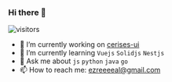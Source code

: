 ### Hi there 👋

![visitors](https://visitor-badge.deta.dev/badge?page_id=Yorksh1re.readme)

- 🔭 I’m currently working on [cerises-ui](https://cerises-ui.edoc.wiki)
- 🌱 I’m currently learning `Vuejs` `Solidjs` `Nestjs`
- 💬 Ask me about `js` `python` `java` `go`
- 📫 How to reach me: ezreeeeal@gmail.com
